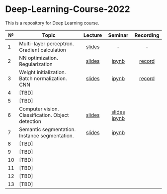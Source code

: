 # Deep-Learning-Course-2022

This is a repository for Deep Learning course.


|  №    | Topic      |  Lecture  | Seminar | Recording | 
| ----- | ----------    | :-------:   | :-----:   | :-------:   |
| 1     | Multi-layer perceptron. Gradient calculation | [slides](lectures/Lecture_1.pdf)           |   -      |     -      |
| 2     | NN optimization. Regularization      |  [slides](lectures/Lecture_2.pdf)          |   [ipynb](seminars/seminar2.ipynb)      |    [record](https://youtu.be/LoqJvp0PQZg)  |
| 3     | Weight initialization. Batch normalization. CNN    |   [slides](lectures/Lecture_3.pdf)        |     [ipynb](seminars/Seminar_3.ipynb)    |  [record](https://youtu.be/8KxIGPAXmEA)          |
| 4     | [TBD]     |           |         |           |
| 5     | [TBD]     |           |         |           |
| 6     | Computer vision. Classification. Object detection |  [slides](lectures/Lecture_6.pdf)        | [slides](seminars/Seminar_6.pdf)  [ipynb](seminars/Seminar_6.ipynb)       |           |
| 7     | Semantic segmentation. Instance segmentation.     |  [slides](lectures/Lecture_7.pdf)        |  [ipynb](seminars/Seminar_7.ipynb)      |           |
| 8     | [TBD]     |           |         |           |
| 9     | [TBD]     |           |         |           |
| 10     | [TBD]     |           |         |           |
| 11     | [TBD]     |           |         |           |
| 12     | [TBD]     |           |         |           |
| 13     | [TBD]     |           |         |           |
